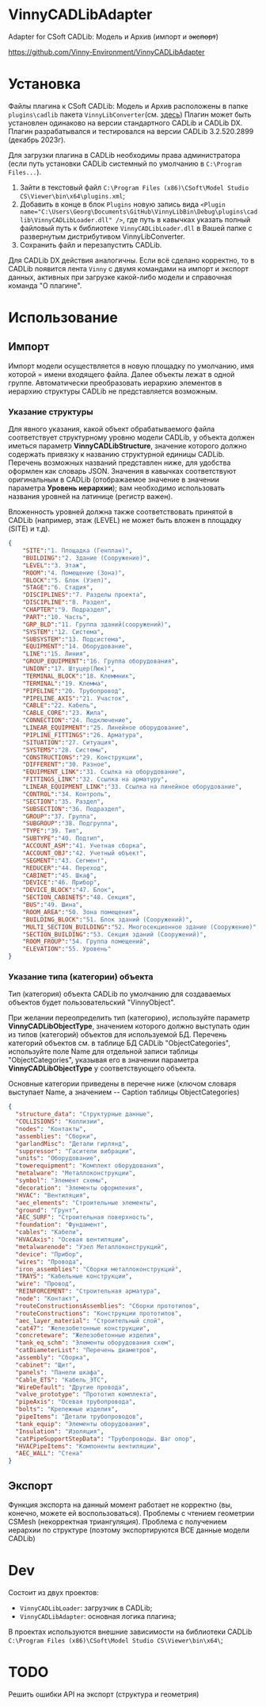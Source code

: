 # VinnyCADLibAdapter

Adapter for CSoft CADLib: Модель и Архив (импорт и ~~экспорт~~)

https://github.com/Vinny-Environment/VinnyCADLibAdapter

# Установка

Файлы плагина к CSoft CADLib: Модель и Архив расположены в папке `plugins\cadlib` пакета `VinnyLibConverter`(см. [здесь](https://github.com/Vinny-Environment/VinnyLibConverter#%D1%83%D1%81%D1%82%D0%B0%D0%BD%D0%BE%D0%B2%D0%BA%D0%B0))
Плагин может быть установлен одинаково на версии стандартного CADLib и CADLib DX.
Плагин разрабатывался и тестировался на версии CADLib 3.2.520.2899 (декабрь 2023г).

Для загрузки плагина в CADLib необходимы права администратора (если путь установки CADLib системный по умолчанию в `C:\Program Files...`).

1. Зайти в текстовый файл `C:\Program Files (x86)\CSoft\Model Studio CS\Viewer\bin\x64\plugins.xml`;
2. Добавить в конце в блок `Plugins` новую запись вида `<Plugin name="C:\Users\Georg\Documents\GitHub\VinnyLibBin\Debug\plugins\cadlib\VinnyCADLibLoader.dll" />`, где путь в кавычках указать полный файловый путь к библиотеке `VinnyCADLibLoader.dll` в Вашей папке с развернутым дистрибутивом VinnyLibConverter.
3. Сохранить файл и перезапустить CADLib.

Для CADLib DX действия аналогичны.
Если всё сделано корректно, то в CADLib появится лента `Vinny` с двумя командами на импорт и экспорт данных, активных при загрузке какой-либо модели и справочная команда "О плагине".

# Использование

## Импорт

Импорт модели осуществляется в новую площадку по умолчанию, имя которой = имени входящего файла. Далее объекты лежат в одной группе. Автоматически преобразовать иерархию элементов в иерархию структуры CADLib не представляется возможным.

### Указание структуры

Для явного указания, какой объект обрабатываемого файла соответствует структурному уровню модели CADLib, у объекта должен иметься параметр **VinnyCADLibStructure**, значение которого должно содержать привязку к названию структурной единицы CADLib. Перечень возможных названий представлен ниже, для удобства оформлен как словарь JSON. Значения в кавычках соответствуют оригинальным в CADLib (отображаемое значение в значении параметра **Уровень иерархии**); вам необходимо использовать названия уровней на латинице (регистр важен).

Вложенность уровней должна также соответствовать принятой в CADLib (например, этаж (LEVEL) не может быть вложен в площадку (SITE) и т.д).

```json
{
    "SITE":"1. Площадка (Генплан)",
    "BUILDING":"2. Здание (Сооружение)",
    "LEVEL":"3. Этаж",
    "ROOM":"4. Помещение (Зона)",
    "BLOCK":"5. Блок (Узел)",
    "STAGE":"6. Стадия",
    "DISCIPLINES":"7. Разделы проекта",
    "DISCIPLINE":"8. Раздел",
    "CHAPTER":"9. Подраздел",
    "PART":"10. Часть",
    "GRP_BLD":"11. Группа зданий(сооружений)",
    "SYSTEM":"12. Система",
    "SUBSYSTEM":"13. Подсистема",
    "EQUIPMENT":"14. Оборудование",
    "LINE":"15. Линия",
    "GROUP_EQUIPMENT":"16. Группа оборудования",
    "UNION":"17. Штуцер(Люк)",
    "TERMINAL_BLOCK":"18. Клеммник",
    "TERMINAL":"19. Клемма",
    "PIPELINE":"20. Трубопровод",
    "PIPELINE_AXIS":"21. Участок",
    "CABLE":"22. Кабель",
    "CABLE_CORE":"23. Жила",
    "CONNECTION":"24. Подключение",
    "LINEAR_EQUIPMENT":"25. Линейное оборудование",
    "PIPLINE_FITTINGS":"26. Арматура",
    "SITUATION":"27. Ситуация",
    "SYSTEMS":"28. Системы",
    "CONSTRUCTIONS":"29. Конструкции",
    "DIFFERENT":"30. Разное",
    "EQUIPMENT_LINK":"31. Cсылка на оборудование",
    "FITTINGS_LINK":"32. Cсылка на арматуру",
    "LINEAR_EQUIPMENT_LINK":"33. Ссылка на линейное оборудование",
    "CONTROL":"34. Контроль",
    "SECTION":"35. Раздел",
    "SUBSECTION":"36. Подраздел",
    "GROUP":"37. Группа",
    "SUBGROUP":"38. Подгруппа",
    "TYPE":"39. Тип",
    "SUBTYPE":"40. Подтип",
    "ACCOUNT_ASM":"41. Учетная сборка",
    "ACCOUNT_OBJ":"42. Учетный объект",
    "SEGMENT":"43. Сегмент",
    "REDUCER":"44. Переход",
    "CABINET":"45. Шкаф",
    "DEVICE":"46. Прибор",
    "DEVICE_BLOCK":"47. Блок",
    "SECTION_CABINETS":"48. Секция",
    "BUS":"49. Шина",
    "ROOM_AREA":"50. Зона помещения",
    "BUILDING_BLOCK":"51. Блок зданий (Сооружений)",
    "MULTI_SECTION_BUILDING":"52. Многосекционное здание (Cооружение)",
    "SECTION_BUILDING":"53. Секция зданий (Сооружений)",
    "ROOM_FROUP":"54. Группа помещений",
    "ELEVATION":"55. Уровень"
}
```

### Указание типа (категории) объекта

Тип (категория) объекта CADLib по умолчанию для создаваемых объектов будет пользовательский "VinnyObject". 

При желании переопределить тип (категорию), используйте параметр **VinnyCADLibObjectType**, значением которого должно выступать один из типов (категорий) объектов для используемой БД. Перечень категорий объектов см. в таблице БД CADLib "ObjectCategories", используйте поле Name для отдельной записи таблицы "ObjectCategories", указывая его в значении параметра **VinnyCADLibObjectType** у соответствующего объекта.

Основные категории приведены в перечне ниже (ключом словаря выступает Name, а значением -- Caption таблицы ObjectCategories)

```json
{
  "structure_data": "Структурные данные",
  "COLLISIONS": "Коллизии",
  "nodes": "Контакты",
  "assemblies": "Сборки",
  "garlandMisc": "Детали гирлянд",
  "suppressor": "Гасители вибрации",
  "units": "Оборудование",
  "towerequipment": "Комплект оборудования",
  "metalware": "Металлоконструкции",
  "symbol": "Элемент схемы",
  "decoration": "Элементы оформления",
  "HVAC": "Вентиляция",
  "aec_elements": "Строительные элементы",
  "ground": "Грунт",
  "AEC_SURF": "Строительная поверхность",
  "foundation": "Фундамент",
  "cables": "Кабели",
  "HVACAxis": "Осевая вентиляции",
  "metalwarenode": "Узел Металлоконструкций",
  "device": "Прибор",
  "wires": "Провода",
  "iron_assemblies": "Сборки металлоконструкций",
  "TRAYS": "Кабельные конструкции",
  "wire": "Провод",
  "REINFORCEMENT": "Строительная арматура",
  "node": "Контакт",
  "routeConstructionsAssemblies": "Сборки прототипов",
  "routeConstructions": "Конструкции прототипов",
  "aec_layer_material": "Строительный слой",
  "cat47": "Железобетонные конструкции",
  "concreteware": "Железобетонные изделия",
  "tank_eq_schm": "Элементы оборудования схем",
  "catDiameterList": "Перечень диаметров",
  "assembly": "Сборка",
  "cabinet": "Щит",
  "panels": "Панели шкафа",
  "Cable_ETS": "Кабель_ЭТС",
  "WireDefault": "Другие провода",
  "valve_prototype": "Прототип комплекта",
  "pipeAxis": "Осевая трубопровода",
  "bolts": "Крепежные изделия",
  "pipeItems": "Детали трубопроводов",
  "tank_equip": "Элементы оборудования",
  "Insulation": "Изоляция",
  "catPipeSupportStepData": "Трубопроводы. Шаг опор",
  "HVACPipeItems": "Компоненты вентиляции",
  "AEC_WALL": "Стена"
}
```

## Экспорт

Функция экспорта на данный момент работает не корректно (вы, конечно, можете ей воспользоваться).
Проблемы с чтением геометрии CSMesh (некорректная триангуляция). Проблема с получением иерархии по структуре (поэтому экспортируются ВСЕ данные модели CADLib)

# Dev

Состоит из двух проектов:

* `VinnyCADLibLoader`: загрузчик в CADLib;
* `VinnyCADLibAdapter`: основная логика плагина;

В проектах используются внешние зависимости на библиотеки CADLib `C:\Program Files (x86)\CSoft\Model Studio CS\Viewer\bin\x64\`;

# TODO

Решить ошибки API на экспорт (структура и геометрия)
